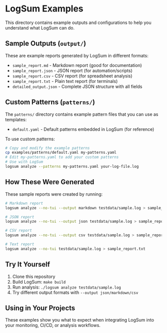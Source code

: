 # LogSum Examples

This directory contains example outputs and configurations to help you understand what LogSum can do.

## Sample Outputs (`output/`)

These are example reports generated by LogSum in different formats:

- `sample_report.md` - Markdown report (good for documentation)
- `sample_report.json` - JSON report (for automation/scripts)  
- `sample_report.csv` - CSV report (for spreadsheet analysis)
- `sample_report.txt` - Plain text report (for terminals)
- `detailed_output.json` - Complete JSON structure with all fields

## Custom Patterns (`patterns/`)

The `patterns/` directory contains example pattern files that you can use as templates:

- `default.yaml` - Default patterns embedded in LogSum (for reference)

To use custom patterns:
```bash
# Copy and modify the example patterns
cp examples/patterns/default.yaml my-patterns.yaml
# Edit my-patterns.yaml to add your custom patterns
# Use with LogSum
logsum analyze --patterns my-patterns.yaml your-log-file.log
```

## How These Were Generated

These sample reports were created by running:

```bash
# Markdown report
logsum analyze --no-tui --output markdown testdata/sample.log > sample_report.md

# JSON report  
logsum analyze --no-tui --output json testdata/sample.log > sample_report.json

# CSV report
logsum analyze --no-tui --output csv testdata/sample.log > sample_report.csv

# Text report
logsum analyze --no-tui testdata/sample.log > sample_report.txt
```

## Try It Yourself

1. Clone this repository
2. Build LogSum: `make build`
3. Run analysis: `./logsum analyze testdata/sample.log`
4. Try different output formats with `--output json/markdown/csv`

## Using in Your Projects

These examples show you what to expect when integrating LogSum into your monitoring, CI/CD, or analysis workflows.